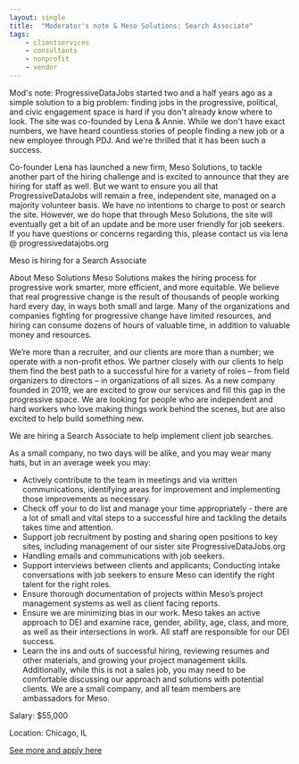 ```yaml
---
layout: single
title:  "Moderator's note & Meso Solutions: Search Associate"
tags: 
    - clientservices
    - consultants
    - nonprofit
    - vendor
---
```


Mod's note: 
ProgressiveDataJobs started two and a half years ago as a simple solution to a big problem: finding jobs in the progressive, political, and civic engagement space is hard if you don't already know where to look. The site was co-founded by Lena & Annie.
While we don't have exact numbers, we have heard countless stories of people finding a new job or a new employee through PDJ. And we're thrilled that it has been such a success.

Co-founder Lena has launched a new firm, Meso Solutions, to tackle another part of the hiring challenge and is excited to announce that they are hiring for staff as well.
But we want to ensure you all that ProgressiveDataJobs will remain a free, independent site, managed on a majority volunteer basis. We have no intentions to charge to post or search the site. However, we do hope that through Meso Solutions, the site will eventually get a bit of an update and be more user friendly for job seekers.
If you have questions or concerns regarding this, please contact us via lena @ progressivedatajobs.org


Meso is hiring for a Search Associate

About Meso Solutions
Meso Solutions makes the hiring process for progressive work smarter, more efficient, and more equitable. We believe that real progressive change is the result of thousands of people working hard every day, in ways both small and large. Many of the organizations and companies fighting for progressive change have limited resources, and hiring can consume dozens of hours of valuable time, in addition to valuable money and resources.

We’re more than a recruiter, and our clients are more than a number; we operate with a non-profit ethos. We partner closely with our clients to help them find the best path to a successful hire for a variety of roles – from field organizers to directors – in organizations of all sizes. As a new company founded in 2019, we are excited to grow our services and fill this gap in the progressive space. We are looking for people who are independent and hard workers who love making things work behind the scenes, but are also excited to help build something new.

We are hiring a Search Associate to help implement client job searches.

As a small company, no two days will be alike, and you may wear many hats, but in an average week you may:
* Actively contribute to the team in meetings and via written communications, identifying areas for improvement and implementing those improvements as necessary.
* Check off your to do list and manage your time appropriately - there are a lot of small and vital steps to a successful hire and tackling the details takes time and attention.
* Support job recruitment by posting and sharing open positions to key sites, including management of our sister site ProgressiveDataJobs.org
* Handling emails and communications with job seekers.
* Support interviews between clients and applicants; Conducting intake conversations with job seekers to ensure Meso can identify the right talent for the right roles.
* Ensure thorough documentation of projects within Meso’s project management systems as well as client facing reports.
* Ensure we are minimizing bias in our work. Meso takes an active approach to DEI and examine race, gender, ability, age, class, and more, as well as their intersections in work. All staff are responsible for our DEI success.
* Learn the ins and outs of successful hiring, reviewing resumes and other materials, and growing your project management skills.
Additionally, while this is not a sales job, you may need to be comfortable discussing our approach and solutions with potential clients. We are a small company, and all team members are ambassadors for Meso.


Salary: $55,000

Location: Chicago, IL


[See more and apply here](https://mesosolutions.recruitee.com/o/search-associate-meso-solutions)
